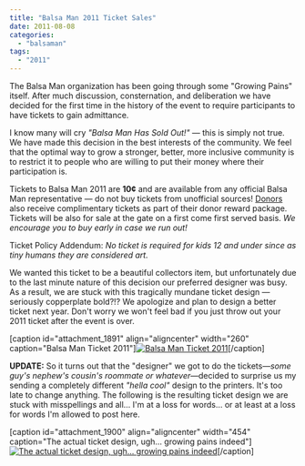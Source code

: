 ```yaml
---
title: "Balsa Man 2011 Ticket Sales"
date: 2011-08-08
categories: 
  - "balsaman"
tags: 
  - "2011"
---
```


The Balsa Man organization has been going through some "Growing Pains" itself. After much discussion, consternation, and deliberation we have decided for the first time in the history of the event to require participants to have tickets to gain admittance.

I know many will cry _"Balsa Man Has Sold Out!"_ — this is simply not true. We have made this decision in the best interests of the community. We feel that the optimal way to grow a stronger, better, more inclusive community is to restrict it to people who are willing to put their money where their participation is.

Tickets to Balsa Man 2011 are **10¢** and are available from any official Balsa Man representative — do not buy tickets from unofficial sources! [Donors](http://balsaman.org/donate/) also receive complimentary tickets as part of their donor reward package. Tickets will be also for sale at the gate on a first come first served basis. _We encourage you to buy early in case we run out!_

Ticket Policy Addendum: _No ticket is required for kids 12 and under since as tiny humans they are considered art._

We wanted this ticket to be a beautiful collectors item, but unfortunately due to the last minute nature of this decision our preferred designer was busy. As a result, we are stuck with this tragically mundane ticket design — seriously copperplate bold?!? We apologize and plan to design a better ticket next year. Don't worry we won't feel bad if you just throw out your 2011 ticket after the event is over.

\[caption id="attachment\_1891" align="aligncenter" width="260" caption="Balsa Man Ticket 2011"\][![Balsa Man Ticket 2011](/images/balsa-man-tickets-2011.png "Balsa Man Ticket 2011")](http://balsaman.org/wp-content/uploads/2011/08/balsa-man-tickets-2011.png)\[/caption\]

**UPDATE:** So it turns out that the "designer" we got to do the tickets—_some guy's nephew's cousin's roommate or whatever_—decided to surprise us my sending a completely different _"hella cool"_ design to the printers. It's too late to change anything. The following is the resulting ticket design we are stuck with misspellings and all… I'm at a loss for words… or at least at a loss for words I'm allowed to post here.

\[caption id="attachment\_1900" align="aligncenter" width="454" caption="The actual ticket design, ugh… growing pains indeed"\][![The actual ticket design, ugh… growing pains indeed](/images/balsa-man-ticket-2011-v2.png "The actual ticket design, ugh… growing pains indeed")](http://balsaman.org/wp-content/uploads/2011/08/balsa-man-ticket-2011-v2.png)\[/caption\]
